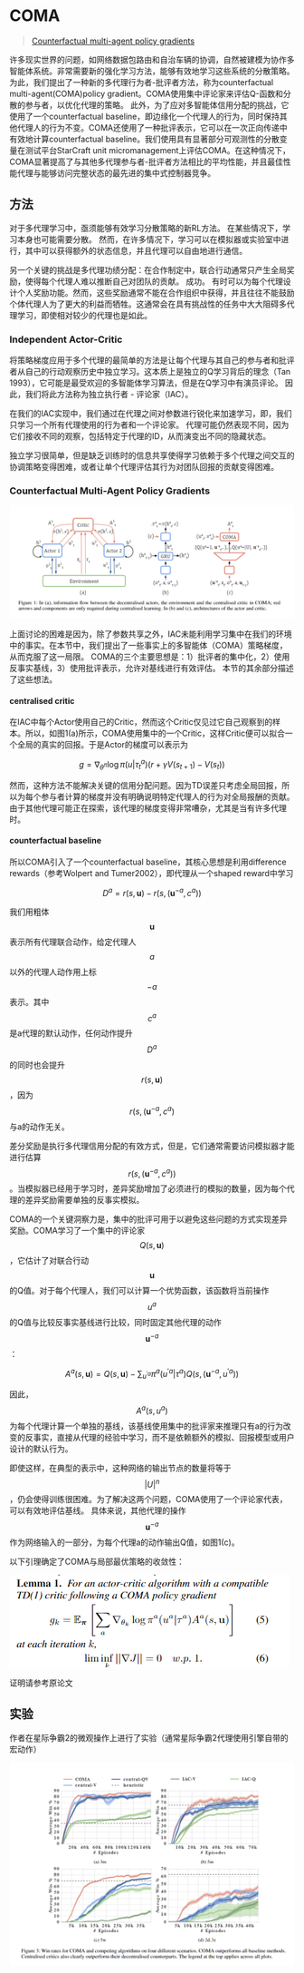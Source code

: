 # COMA

> [Counterfactual multi-agent policy gradients](https://arxiv.org/abs/1705.08926)

许多现实世界的问题，如网络数据包路由和自治车辆的协调，自然被建模为协作多智能体系统。非常需要新的强化学习方法，能够有效地学习这些系统的分散策略。为此，我们提出了一种新的多代理行为者-批评者方法，称为counterfactual multi-agent\(COMA\)policy gradient。COMA使用集中评论家来评估Q-函数和分散的参与者，以优化代理的策略。 此外，为了应对多智能体信用分配的挑战，它使用了一个counterfactual baseline，即边缘化一个代理人的行为，同时保持其他代理人的行为不变。COMA还使用了一种批评表示，它可以在一次正向传递中有效地计算counterfactual baseline。我们使用具有显著部分可观测性的分散变量在测试平台StarCraft unit micromanagement上评估COMA。在这种情况下，COMA显著提高了与其他多代理参与者-批评者方法相比的平均性能，并且最佳性能代理与能够访问完整状态的最先进的集中式控制器竞争。

## 方法

对于多代理学习中，亟须能够有效学习分散策略的新RL方法。 在某些情况下，学习本身也可能需要分散。 然而，在许多情况下，学习可以在模拟器或实验室中进行，其中可以获得额外的状态信息，并且代理可以自由地进行通信。

另一个关键的挑战是多代理功绩分配：在合作制定中，联合行动通常只产生全局奖励，使得每个代理人难以推断自己对团队的贡献。 成功。 有时可以为每个代理设计个人奖励功能。然而，这些奖励通常不能在合作组织中获得，并且往往不能鼓励个体代理人为了更大的利益而牺牲。这通常会在具有挑战性的任务中大大阻碍多代理学习，即使相对较少的代理也是如此。

### Independent Actor-Critic

将策略梯度应用于多个代理的最简单的方法是让每个代理与其自己的参与者和批评者从自己的行动观察历史中独立学习。这本质上是独立的Q学习背后的理念（Tan 1993），它可能是最受欢迎的多智能体学习算法，但是在Q学习中有演员评论。 因此，我们将此方法称为独立执行者 - 评论家（IAC）。

在我们的IAC实现中，我们通过在代理之间对参数进行锐化来加速学习，即，我们只学习一个所有代理使用的行为者和一个评论家。 代理可能仍然表现不同，因为它们接收不同的观察，包括特定于代理的ID，从而演变出不同的隐藏状态。

独立学习很简单，但是缺乏训练时的信息共享使得学习依赖于多个代理之间交互的协调策略变得困难，或者让单个代理评估其行为对团队回报的贡献变得困难。

### Counterfactual Multi-Agent Policy Gradients

![](../../.gitbook/assets/image%20%2865%29.png)

上面讨论的困难是因为，除了参数共享之外，IAC未能利用学习集中在我们的环境中的事实。在本节中，我们提出了一些事实上的多智能体（COMA）策略梯度，从而克服了这一局限。 COMA的三个主要思想是：1）批评者的集中化，2）使用反事实基线，3）使用批评表示，允许对基线进行有效评估。 本节的其余部分描述了这些想法。

#### centralised critic

在IAC中每个Actor使用自己的Critic，然而这个Critic仅见过它自己观察到的样本。所以，如图1\(a\)所示，COMA使用集中的一个Critic，这样Critic便可以拟合一个全局的真实的回报。于是Actor的梯度可以表示为

$$
g=\nabla_{\theta^{\pi}} \log \pi\left(u | \tau_{t}^{a}\right)\left(r+\gamma V\left(s_{t+1}\right)-V\left(s_{t}\right)\right)
$$

然而，这种方法不能解决关键的信用分配问题。因为TD误差只考虑全局回报，所以为每个参与者计算的梯度并没有明确说明特定代理人的行为对全局报酬的贡献。由于其他代理可能正在探索，该代理的梯度变得非常嘈杂，尤其是当有许多代理时。

#### counterfactual baseline

所以COMA引入了一个counterfactual baseline，其核心思想是利用difference rewards（参考Wolpert and Tumer2002），即代理从一个shaped reward中学习

$$
D^{a}=r(s, \mathbf{u})-r\left(s,\left(\mathbf{u}^{-a}, c^{a}\right)\right)
$$

我们用粗体 $$\mathbf{u}$$ 表示所有代理联合动作，给定代理人 $$a$$ 以外的代理人动作用上标 $$-a$$ 表示。其中 $$c^{a}$$ 是a代理的默认动作，任何动作提升 $$D^{a}$$ 的同时也会提升 $$r(s, \mathbf{u})$$ ，因为 $$r\left(s,\left(\mathbf{u}^{-a}, c^{a}\right)\right.$$ 与a的动作无关。

差分奖励是执行多代理信用分配的有效方式，但是，它们通常需要访问模拟器才能进行估算 $$r\left(s,\left(\mathbf{u}^{-a}, c^{a}\right)\right)$$ 。当模拟器已经用于学习时，差异奖励增加了必须进行的模拟的数量，因为每个代理的差异奖励需要单独的反事实模拟。

COMA的一个关键洞察力是，集中的批评可用于以避免这些问题的方式实现差异奖励。COMA学习了一个集中的评论家 $$Q(s, \mathbf{u})$$ ，它估计了对联合行动 $$\mathbf{u}$$ 的Q值。对于每个代理人，我们可以计算一个优势函数，该函数将当前操作 $$u^{a}$$ 的Q值与比较反事实基线进行比较，同时固定其他代理的动作 $$\mathbf{u}^{-a}$$ ：

$$
A^{a}(s, \mathbf{u})=Q(s, \mathbf{u})-\sum_{u^{\prime a}} \pi^{a}\left(u^{\prime a} | \tau^{a}\right) Q\left(s,\left(\mathbf{u}^{-a}, u^{\prime a}\right)\right)
$$

因此， $$A^{a}\left(s, u^{a}\right)$$ 为每个代理计算一个单独的基线，该基线使用集中的批评家来推理只有a的行为改变的反事实，直接从代理的经验中学习，而不是依赖额外的模拟、回报模型或用户设计的默认行为。

即使这样，在典型的表示中，这种网络的输出节点的数量将等于 $$|U|^{n}$$ ，仍会使得训练很困难。为了解决这两个问题，COMA使用了一个评论家代表，可以有效地评估基线。 具体来说，其他代理的操作 $$\mathbf{u}^{-a}$$ 作为网络输入的一部分，为每个代理a的动作输出Q值，如图1\(c\)。

以下引理确定了COMA与局部最优策略的收敛性：

![](../../.gitbook/assets/image%20%28157%29.png)

证明请参考原论文

## 实验

作者在星际争霸2的微观操作上进行了实验（通常星际争霸2代理使用引擎自带的宏动作）

![](../../.gitbook/assets/image%20%2818%29.png)

